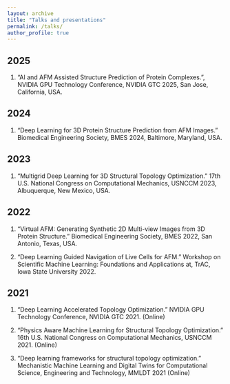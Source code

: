 ```yaml
---
layout: archive
title: "Talks and presentations"
permalink: /talks/
author_profile: true
---
```

## 2025

1. “AI and AFM Assisted Structure Prediction of Protein Complexes.”, NVIDIA GPU Technology Conference, NVIDIA GTC 2025, San Jose, California, USA.

## 2024

1. “Deep Learning for 3D Protein Structure Prediction from AFM Images.” Biomedical Engineering Society, BMES 2024, Baltimore, Maryland, USA.

## 2023

1. “Multigrid Deep Learning for 3D Structural Topology Optimization.” 17th U.S. National Congress on Computational Mechanics, USNCCM 2023, Albuquerque, New Mexico, USA.

## 2022

1. “Virtual AFM: Generating Synthetic 2D Multi-view Images from 3D Protein Structure.” Biomedical Engineering Society, BMES 2022, San Antonio, Texas, USA.

2. “Deep Learning Guided Navigation of Live Cells for AFM.” Workshop on Scientific Machine Learning: Foundations and Applications at, TrAC, Iowa State University 2022.

## 2021

1. “Deep Learning Accelerated Topology Optimization.” NVIDIA GPU Technology Conference, NVIDIA GTC 2021. (Online)

2. “Physics Aware Machine Learning for Structural Topology Optimization.” 16th U.S. National Congress on Computational Mechanics, USNCCM 2021. (Online)

3. “Deep learning frameworks for structural topology optimization.” Mechanistic Machine Learning and Digital Twins for Computational Science, Engineering and Technology, MMLDT 2021 (Online)